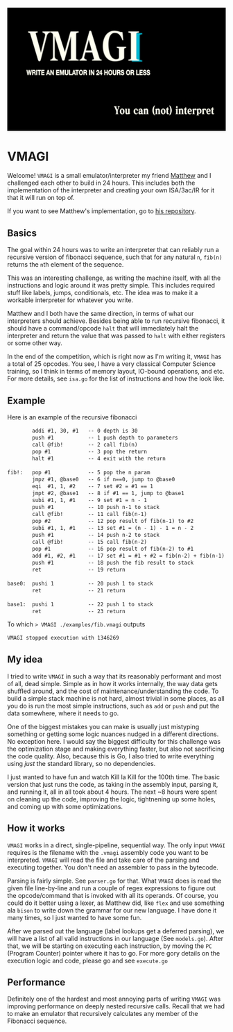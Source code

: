 ![VMAGI](./VMAGI.png)

# VMAGI

Welcome! `VMAGI` is a small emulator/interpreter my friend 
[Matthew](https://github.com/matthewsanetra) 
and I
challenged each other to build in 24 hours. This includes both the implementation of the interpreter
and creating your own ISA/3ac/IR for it that it will run on top of. 

If you want to see Matthew's implementation, go to [his repository](https://github.com/matthewsanetra/sandy_isa).

## Basics

The goal within 24 hours was to write an interpreter that can reliably run a recursive version
of fibonacci sequence, such that for any natural `n`, `fib(n)` returns the `n`th element of the
sequence. 

This was an interesting challenge, as writing the machine itself, with all the instructions and 
logic around it was pretty simple. This includes required stuff like labels, jumps, conditionals,
etc. The idea was to make it a workable interpreter for whatever you write. 

Matthew and I both have the same direction, in terms of what our interpreters should achieve. Besides
being able to run recursive fibonacci, it should have a command/opcode `halt` that will immediately
halt the interpreter and return the value that was passed to `halt` with either registers or some
other way.

In the end of the competition, which is right now as I'm writing it, `VMAGI` has a total of 25 opcodes.
You see, I have a very classical Computer Science training, so I think in terms of memory layout, IO-bound
operations, and etc. For more details, see `isa.go` for the list of instructions and how the look like.

## Example

Here is an example of the recursive fibonacci
```
        addi #1, 30, #1   -- 0 depth is 30
        push #1           -- 1 push depth to parameters
        call @fib!        -- 2 call fib(n)
        pop #1            -- 3 pop the return
        halt #1           -- 4 exit with the return

fib!:   pop #1            -- 5 pop the n param
        jmpz #1, @base0   -- 6 if n==0, jump to @base0
        eqi  #1, 1, #2    -- 7 set #2 = #1 == 1
        jmpt #2, @base1   -- 8 if #1 == 1, jump to @base1
        subi #1, 1, #1    -- 9 set #1 = n - 1
        push #1           -- 10 push n-1 to stack
        call @fib!        -- 11 call fib(n-1)
        pop #2            -- 12 pop result of fib(n-1) to #2
        subi #1, 1, #1    -- 13 set #1 = (n - 1) - 1 = n - 2
        push #1           -- 14 push n-2 to stack
        call @fib!        -- 15 call fib(n-2)
        pop #1            -- 16 pop result of fib(n-2) to #1
        add #1, #2, #1    -- 17 set #1 = #1 + #2 = fib(n-2) + fib(n-1)
        push #1           -- 18 push the fib result to stack
        ret               -- 19 return
        
base0:  pushi 1           -- 20 push 1 to stack
        ret               -- 21 return
        
base1:  pushi 1           -- 22 push 1 to stack
        ret               -- 23 return
```

To which `> VMAGI ./examples/fib.vmagi` outputs
```sh
VMAGI stopped execution with 1346269
```

## My idea

I tried to write `VMAGI` in such a way that its reasonably performant and most of all, dead simple. Simple
as in how it works internally, the way data gets shuffled around, and the cost of maintenance/understanding
the code. To build a simple stack machine is not hard, almost trivial in some places, as all you do is run
the most simple instructions, such as `add` or `push` and put the data somewhere, where it needs to go. 

One of the biggest mistakes you can make is usually just mistyping something or getting some logic nuances
nudged in a different directions. No exception here. I would say the biggest difficulty for this challenge
was the optimization stage and making everything faster, but also not sacrificing the code quality. Also,
because this is Go, I also tried to write everything using *just* the standard library, so no dependencies.

I just wanted to have fun and watch Kill la Kill for the 100th time. The basic version that just runs the code,
as taking in the assembly input, parsing it, and running it, all in all took about 4 hours. The next ~8 hours
were spent on cleaning up the code, improving the logic, tightnening up some holes, and coming up with some
optimizations. 

## How it works

`VMAGI` works in a direct, single-pipeline, sequential way. The only input `VMAGI` requires is the filename
with the `.vmagi` assembly code you want to be interpreted. `VMAGI` will read the file and take care of the
parsing and executing together. You don't need an assembler to pass in the bytecode. 

Parsing is fairly simple. See `parser.go` for that. What `VMAGI` does is read the given file line-by-line and
run a couple of regex expressions to figure out the opcode/command that is invoked with all its operands. Of 
course, you could do it better using a lexer, as Matthew did, like `flex` and use something ala `bison` to 
write down the grammar for our new language. I have done it many times, so I just wanted to have some fun.

After we parsed out the language (label lookups get a deferred parsing), we will have a list of all valid
instructions in our language (See `models.go`). After that, we will be starting on executing each instruction,
by moving the `PC` (Program Counter) pointer where it has to go. For more gory details on the execution logic
and code, please go and see `execute.go`

## Performance

Definitely one of the hardest and most annoying parts of writing `VMAGI` was improving performance on deeply
nested recursive calls. Recall that we had to make an emulator that recursively calculates any member of the
Fibonacci sequence.
